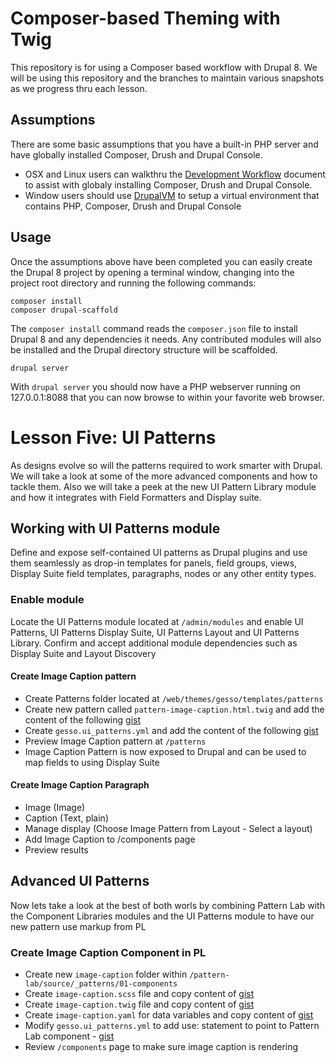 # Composer-based Theming with Twig
This repository is for using a Composer based workflow with Drupal 8.  We will be using this repository and the branches to maintain various snapshots as we progress thru each lesson.

## Assumptions
There are some basic assumptions that you have a built-in PHP server and have globally installed Composer, Drush and Drupal Console.
- OSX and Linux users can walkthru the [Development Workflow](https://github.com/chazchumley/component-training/blob/master/docs/developer-workflow.pdf) document to assist with globaly installing Composer, Drush and Drupal Console.
- Window users should use [DrupalVM](https://www.drupalvm.com/) to setup a virtual environment that contains PHP, Composer, Drush and Drupal Console

## Usage
Once the assumptions above have been completed you can easily create the Drupal 8 project by opening a terminal window, changing into the project root directory and running the following commands:

```
composer install
composer drupal-scaffold
```
The `composer install` command reads the `composer.json` file to install Drupal 8 and any dependencies it needs.  Any contributed modules will also be installed and the Drupal directory structure will be scaffolded.

```
drupal server
```
With `drupal server` you should now have a PHP webserver running on 127.0.0.1:8088 that you can now browse to within your favorite web browser.

# Lesson Five: UI Patterns
As designs evolve so will the patterns required to work smarter with Drupal.  We will take a look at some of the more advanced components and how to tackle them.  Also we will take a peek at the new UI Pattern Library module and how it integrates with Field Formatters and Display suite.

## Working with UI Patterns module
Define and expose self-contained UI patterns as Drupal plugins and use them seamlessly as drop-in templates for panels, field groups, views, Display Suite field templates, paragraphs, nodes or any other entity types.

### Enable module
Locate the UI Patterns module located at `/admin/modules` and enable UI Patterns, UI Patterns Display Suite, UI Patterns Layout and UI Patterns Library.  Confirm and accept additional module dependencies such as Display Suite and Layout Discovery

#### Create Image Caption pattern
- Create Patterns folder located at `/web/themes/gesso/templates/patterns`
- Create new pattern called `pattern-image-caption.html.twig` and add the content of the following [gist](https://gist.github.com/chazchumley/29c343837081cbc8a63dfb922231cc89)
- Create `gesso.ui_patterns.yml` and add the content of the following [gist](https://gist.github.com/chazchumley/39ee501d8863a1f916da42949118a601)
- Preview Image Caption pattern at `/patterns`
- Image Caption Pattern is now exposed to Drupal and can be used to map fields to using Display Suite

#### Create Image Caption Paragraph
- Image (Image)
- Caption (Text, plain)
- Manage display (Choose Image Pattern from Layout - Select a layout)
- Add Image Caption to /components page
- Preview results

## Advanced UI Patterns
Now lets take a look at the best of both worls by combining Pattern Lab with the Component Libraries modules and the UI Patterns module to have our new pattern use markup from PL

### Create Image Caption Component in PL
- Create new `image-caption` folder within `/pattern-lab/source/_patterns/01-components`
- Create `image-caption.scss` file and copy content of [gist](https://gist.github.com/chazchumley/75a80d84308408460621908b30a02cf0)
- Create `image-caption.twig` file and copy content of [gist](https://gist.github.com/chazchumley/44a8a25f0b8719325bcda68f03b77bb6)
- Create `image-caption.yaml` for data variables and copy content of [gist](https://gist.github.com/chazchumley/9724a8c48c73e7dbd6e2e736cc8bc06f)
- Modify `gesso.ui_patterns.yml` to add use: statement to point to Pattern Lab component - [gist](https://gist.github.com/chazchumley/642434aa7583a14d38b2a554094d412f)
- Review `/components` page to make sure image caption is rendering

